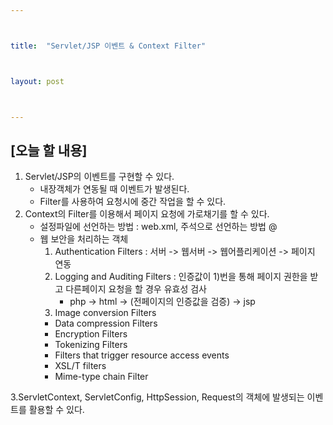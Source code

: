 ```yaml
---



title:  "Servlet/JSP 이벤트 & Context Filter"



layout: post



---
```



## [오늘 할 내용]
1. Servlet/JSP의 이벤트를 구현할 수 있다.
	- 내장객체가 연동될 때 이벤트가 발생된다.
	- Filter를 사용하여 요청시에 중간 작업을 할 수 있다.
2. Context의 Filter를 이용해서 페이지 요청에 가로채기를 할 수 있다.
	- 설정파일에 선언하는 방법 : web.xml, 주석으로 선언하는 방법 @
	- 웹 보안을 처리하는 객체
		1) Authentication Filters : 서버 -> 웹서버 -> 웹어플리케이션 -> 페이지 연동
		2) Logging and Auditing Filters : 인증값이 1)번을 통해 페이지 권한을 받고 다른페이지 요청을 할 경우 유효성 검사
			- php -> html -> (전페이지의 인증값을 검증) -> jsp
		3) Image conversion Filters
		- Data compression Filters
		- Encryption Filters
		- Tokenizing Filters
		- Filters that trigger resource access events
		- XSL/T filters
		- Mime-type chain Filter

3.ServletContext, ServletConfig, HttpSession, Request의 객체에 발생되는 이벤트를 활용할 수 있다.






















